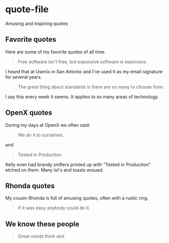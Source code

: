 quote-file
==========

Amusing and inspiring quotes

Favorite quotes
---------------

Here are some of my favorite quotes of all time.

> Free software isn't free, but expensive software is expensive.

I heard that at Usenix in San Antonio and I've used it as my email signature for several years.

> The great thing about standards is there are so many to choose from.

I say this every week it seems.  It applies to so many areas of technology.

OpenX quotes
------------

During my days at OpenX we often said:

> We do it to ourselves.

and

> Tested in Production

Kelly even had brandy snifters printed up with "Tested in Production" etched on them.  Many lol's and toasts ensued.

Rhonda quotes
-------------

My cousin Rhonda is full of amusing quotes, often with a rustic ring.

> If it was easy anybody could do it.

We know these people
--------------------

> Great minds think alot.
